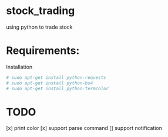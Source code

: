 # stock_trading
using python to trade stock

Requirements:
====
Installation
```python
# sudo apt-get install python-requests
# sudo apt-get install python-bs4
# sudo apt-get install python-termcolor
```
TODO
====
[x] print color
[x] support parse command
[] support notification